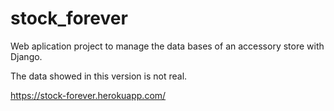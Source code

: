 # stock_forever

Web aplication project to manage the data bases of an accessory store with Django.

The data showed in this version is not real. 

https://stock-forever.herokuapp.com/
